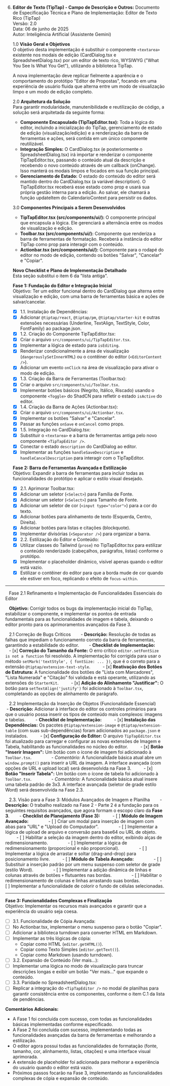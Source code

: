 6. **Editor de Texto (TipTap) - Campo de Descrição e Outros:**
   Documento de Especificação Técnica e Plano de Implementação: Editor de Texto Rico (TipTap)  
   Versão: 2.0  
   Data: 06 de junho de 2025  
   Autor: Inteligência Artificial (Assistente Gemini)

   1.0 **Visão Geral e Objetivos**  
   O objetivo desta implementação é substituir o componente `<textarea>` existente nos modais de edição (CardDialog.tsx e SpreadsheetDialog.tsx) por um editor de texto rico, WYSIWYG ("What You See Is What You Get"), utilizando a biblioteca TipTap.

   A nova implementação deve replicar fielmente a aparência e o comportamento do protótipo "Editor de Propostas", focando em uma experiência de usuário fluida que alterna entre um modo de visualização limpo e um modo de edição completo.

   2.0 **Arquitetura da Solução**  
   Para garantir modularidade, manutenibilidade e reutilização de código, a solução será arquitetada da seguinte forma:

   - **Componente Encapsulado (TipTapEditor.tsx):** Toda a lógica do editor, incluindo a inicialização do TipTap, gerenciamento de estado de edição (visualização/edição) e a renderização da barra de ferramentas e ações, será contida em um único componente reutilizável.
   - **Integração Simples:** O CardDialog.tsx (e posteriormente o SpreadsheetDialog.tsx) irá importar e renderizar o componente TipTapEditor.tsx, passando o conteúdo atual da descrição e recebendo o novo conteúdo através de um callback (onChange). Isso manterá os modais limpos e focados em sua função principal.
   - **Gerenciamento de Estado:** O estado do conteúdo do editor será mantido dentro do CardDialog.tsx (a variável description). O TipTapEditor.tsx receberá esse estado como prop e usará sua própria gestão interna para a edição. Ao salvar, ele chamará a função updateItem do CalendarioContext para persistir os dados.

   3.0 **Componentes Principais a Serem Desenvolvidos**  
   - **TipTapEditor.tsx (src/components/ui/):** O componente principal que encapsula a lógica. Ele gerenciará a alternância entre os modos de visualização e edição.
   - **Toolbar.tsx (src/components/ui/):** Componente que renderiza a barra de ferramentas de formatação. Receberá a instância do editor TipTap como prop para interagir com o conteúdo.
   - **Actionbar.tsx (src/components/ui/):** Componente para o rodapé do editor no modo de edição, contendo os botões "Salvar", "Cancelar" e "Copiar".

   **Novo Checklist e Plano de Implementação Detalhado**  
   Esta seção substitui o item 6 da "lista antiga".

   **Fase 1: Fundação do Editor e Integração Inicial**  
   Objetivo: Ter um editor funcional dentro do CardDialog que alterna entre visualização e edição, com uma barra de ferramentas básica e ações de salvar/cancelar.

   - [x] 1.1. Instalação de Dependências:
   - [x] Adicionar `@tiptap/react`, `@tiptap/pm`, `@tiptap/starter-kit` e outras extensões necessárias (Underline, TextAlign, TextStyle, Color, FontFamily) ao package.json.
   - [x] 1.2. Criação do Componente TipTapEditor.tsx:
   - [x] Criar o arquivo `src/components/ui/TipTapEditor.tsx`.
   - [x] Implementar a lógica de estado para `isEditing`.
   - [x] Renderizar condicionalmente a área de visualização (`dangerouslySetInnerHTML`) ou o contêiner do editor (`<EditorContent />`).
   - [x] Adicionar um evento `onClick` na área de visualização para ativar o modo de edição.
   - [x] 1.3. Criação da Barra de Ferramentas (Toolbar.tsx):
   - [x] Criar o arquivo `src/components/ui/Toolbar.tsx`.
   - [x] Implementar botões básicos (Negrito, Itálico, Riscado) usando o componente `<Toggle>` do ShadCN para refletir o estado `isActive` do editor.
   - [x] 1.4. Criação da Barra de Ações (Actionbar.tsx):
   - [x] Criar o arquivo `src/components/ui/Actionbar.tsx`.
   - [x] Implementar os botões "Salvar" e "Cancelar".
   - [x] Passar as funções `onSave` e `onCancel` como props.
   - [x] 1.5. Integração no CardDialog.tsx:
   - [x] Substituir o `<textarea>` e a barra de ferramentas antiga pelo novo componente `<TipTapEditor />`.
   - [x] Conectar o estado `description` do CardDialog ao editor.
   - [x] Implementar as funções `handleSaveDescription` e `handleCancelDescription` para interagir com o TipTapEditor.

   **Fase 2: Barra de Ferramentas Avançada e Estilização**  
   Objetivo: Expandir a barra de ferramentas para incluir todas as funcionalidades do protótipo e aplicar o estilo visual desejado.

   - [x] 2.1. Aprimorar Toolbar.tsx:
   - [x] Adicionar um seletor (`<Select>`) para Família de Fonte.
   - [x] Adicionar um seletor (`<Select>`) para Tamanho de Fonte.
   - [x] Adicionar um seletor de cor (`<input type="color">`) para a cor do texto.
   - [x] Adicionar botões para alinhamento de texto (Esquerda, Centro, Direita).
   - [x] Adicionar botões para listas e citações (blockquote).
   - [x] Implementar divisórias (`<Separator />`) para organizar a barra.
   - [x] 2.2. Estilização do Editor e Conteúdo:
   - [x] Utilizar classes do Tailwind (`prose`) no TipTapEditor.tsx para estilizar o conteúdo renderizado (cabeçalhos, parágrafos, listas) conforme o protótipo.
   - [x] Implementar o placeholder dinâmico, visível apenas quando o editor está vazio.
   - [x] Estilizar o contêiner do editor para que a borda mude de cor quando ele estiver em foco, replicando o efeito de `focus-within`.
---------------------
   Fase 2.1 Refinamento e Implementação de Funcionalidades Essenciais do Editor

   **Objetivo:** Corrigir todos os bugs da implementação inicial do TipTap, estabilizar o componente, e implementar os pontos de entrada fundamentais para as funcionalidades de imagem e tabela, deixando o editor pronto para os aprimoramentos avançados da Fase 3.

   2.1 Correção de Bugs Críticos
       - **Descrição:** Resolução de todas as falhas que impediam o funcionamento correto da barra de ferramentas, garantindo a estabilidade do editor.
       - **Checklist de Implementação:**
         - [x] **Correção do Tamanho da Fonte:** O erro crítico `editor.setFontSize is not a function` foi resolvido. A implementação foi corrigida para usar o método `setMark('textStyle', { fontSize: ... })`, que é o correto para a extensão `@tiptap/extension-text-style`.
         - [x] **Reativação dos Botões de Estrutura:** A funcionalidade dos botões de "Lista com Marcadores", "Lista Numerada" e "Citação" foi validada e está operante, utilizando as extensões do `StarterKit`.
         - [x] **Adição do Alinhamento "Justificar":** O botão para `setTextAlign('justify')` foi adicionado à `Toolbar.tsx`, completando as opções de alinhamento de parágrafo.

   2.2 Implementação da Inserção de Objetos (Funcionalidade Essencial)
       - **Descrição:** Adicionar à interface do editor os controles primários para que o usuário possa inserir os tipos de conteúdo mais complexos: imagens e tabelas.
       - **Checklist de Implementação:**
         - [x] **Instalação das Dependências:** Os pacotes `@tiptap/extension-image` e `@tiptap/extension-table` (com suas sub-dependências) foram adicionados ao `package.json` e instalados.
         - [x] **Configuração do Editor:** O arquivo `TipTapEditor.tsx` foi atualizado para carregar e configurar as novas extensões de Imagem e Tabela, habilitando as funcionalidades no núcleo do editor.
         - [x] **Botão "Inserir Imagem":** Um botão com o ícone de imagem foi adicionado à `Toolbar.tsx`.
               - *Comentário:* A funcionalidade básica atual abre um `window.prompt()` para inserir a URL da imagem. A interface avançada (com opções de URL e upload local) será desenvolvida na Fase 3.
         - [x] **Botão "Inserir Tabela":** Um botão com o ícone de tabela foi adicionado à `Toolbar.tsx`.
               - *Comentário:* A funcionalidade básica atual insere uma tabela padrão de 3x3. A interface avançada (seletor de grade estilo Word) será desenvolvida na Fase 2.3.

   2.3. Visão para a Fase 3: Módulos Avançados de Imagem e Planilha
       - **Descrição:** O trabalho realizado na Fase 2 - Parte 2 é a fundação para os seguintes requisitos avançados, que agora formam o escopo claro da **Fase 3**.
       - **Checklist de Planejamento (Fase 3):**
         - [ ] **Módulo de Imagem Avançado:**
               - [ ] Criar um modal para inserção de imagem com abas para "URL" e "Upload do Computador".
               - [ ] Implementar a lógica de upload de arquivo e conversão para base64 ou URL de objeto.
               - [ ] Habilitar a seleção da imagem dentro do editor, exibindo alças de redimensionamento.
               - [ ] Implementar a lógica de redimensionamento (proporcional e não proporcional).
               - [ ] Implementar a lógica de arrastar e soltar (drag-and-drop) para posicionamento livre.
         - [ ] **Módulo de Tabela Avançado:**
               - [ ] Substituir a inserção padrão por um menu suspenso com seletor de grade (estilo Word).
               - [ ] Implementar a adição dinâmica de linhas e colunas através de botões `+` flutuantes nas bordas.
               - [ ] Habilitar o redimensionamento de colunas e linhas arrastando suas bordas.
               - [ ] Implementar a funcionalidade de colorir o fundo de células selecionadas.


---------------------
   **Fase 3: Funcionalidades Complexas e Finalização**  
   Objetivo: Implementar os recursos mais avançados e garantir que a experiência do usuário seja coesa.

   - [ ] 3.1. Funcionalidade de Cópia Avançada:
   - [ ] No Actionbar.tsx, implementar o menu suspenso para o botão "Copiar".
   - [ ] Adicionar a biblioteca turndown para converter HTML em Markdown.
   - [ ] Implementar as três lógicas de cópia:
     - Copiar como HTML (`editor.getHTML()`).
     - Copiar como Texto Simples (`editor.getText()`).
     - Copiar como Markdown (usando turndown).
   - [ ] 3.2. Expansão de Conteúdo (Ver mais...):
   - [ ] Implementar uma lógica no modo de visualização para truncar descrições longas e exibir um botão "Ver mais..." que expande o conteúdo.
   - [ ] 3.3. Paridade no SpreadsheetDialog.tsx:
   - [ ] Replicar a integração do `<TipTapEditor />` no modal de planilhas para garantir consistência entre os componentes, conforme o item C.1 da lista de pendências.

   **Comentários Adicionais:**
   * A Fase 1 foi concluída com sucesso, com todas as funcionalidades básicas implementadas conforme especificado.
   * A Fase 2 foi concluída com sucesso, implementando todas as funcionalidades avançadas da barra de ferramentas e melhorando a estilização.
   * O editor agora possui todas as funcionalidades de formatação (fonte, tamanho, cor, alinhamento, listas, citações) e uma interface visual aprimorada.
   * A extensão de placeholder foi adicionada para melhorar a experiência do usuário quando o editor está vazio.
   * Próximos passos focarão na Fase 3, implementando as funcionalidades complexas de cópia e expansão de conteúdo.
